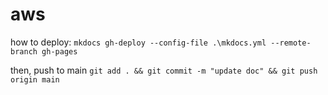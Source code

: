 # aws

how to deploy:
`mkdocs gh-deploy --config-file .\mkdocs.yml --remote-branch gh-pages`

then, push to main
`git add . && git commit -m "update doc" && git push origin main`